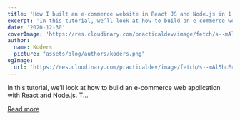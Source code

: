 ```yaml
---
title: 'How I built an e-commerce website in React JS and Node.js in 1 week(Part - 1/3)'
excerpt: 'In this tutorial, we’ll look at how to build an e-commerce web application with React and Node.js.  T...'
date: '2020-12-30'
coverImage: 'https://res.cloudinary.com/practicaldev/image/fetch/s--mAl5hcEr--/c_imagga_scale,f_auto,fl_progressive,h_420,q_auto,w_1000/https://dev-to-uploads.s3.amazonaws.com/i/wg85athzhvf60sjj6d9e.png'
author:
  name: Koders
  picture: "assets/blog/authors/koders.png"
ogImage:
  url: 'https://res.cloudinary.com/practicaldev/image/fetch/s--mAl5hcEr--/c_imagga_scale,f_auto,fl_progressive,h_420,q_auto,w_1000/https://dev-to-uploads.s3.amazonaws.com/i/wg85athzhvf60sjj6d9e.png'
---
```


In this tutorial, we’ll look at how to build an e-commerce web application with React and Node.js.  T...

[Read more](https://dev.to/zeeshanhshaheen/how-i-built-an-e-commerce-website-in-react-js-and-node-js-in-1-week-part-1-3-2b8a)
